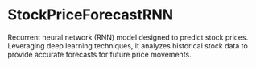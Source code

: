# StockPriceForecastRNN
Recurrent neural network (RNN) model designed to predict stock prices. Leveraging deep learning techniques, it analyzes historical stock data to provide accurate forecasts for future price movements.
